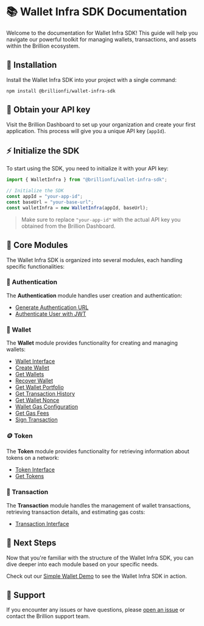 # 📚 Wallet Infra SDK Documentation

Welcome to the documentation for Wallet Infra SDK! This guide will help you navigate our powerful toolkit for managing wallets, transactions, and assets within the Brillion ecosystem.

## 🚀 Installation

Install the Wallet Infra SDK into your project with a single command:

```shell
npm install @brillionfi/wallet-infra-sdk
```

## 🔑 Obtain your API key

Visit the Brillion Dashboard to set up your organization and create your first application. This process will give you a unique API key (`appId`).

## ⚡ Initialize the SDK

To start using the SDK, you need to initialize it with your API key:

```ts
import { WalletInfra } from "@brillionfi/wallet-infra-sdk";

// Initialize the SDK
const appId = "your-app-id";
const baseUrl = "your-base-url";
const walletInfra = new WalletInfra(appId, baseUrl);
```

> Make sure to replace `"your-app-id"` with the actual API key you obtained from the Brillion Dashboard.

## 🧩 Core Modules

The Wallet Infra SDK is organized into several modules, each handling specific functionalities:

### 🔐 Authentication

The **Authentication** module handles user creation and authentication:

- [Generate Authentication URL](authentication/authenticate.md#1-generate-authentication-url)
- [Authenticate User with JWT](authentication/authenticate.md#3-authenticate-user-with-jwt)

### 👛 Wallet

The **Wallet** module provides functionality for creating and managing wallets:

- [Wallet Interface](wallet/wallet-interface.md)
- [Create Wallet](wallet/create-wallet.md)
- [Get Wallets](wallet/get-wallets.md)
- [Recover Wallet](wallet/recover-wallet.md)
- [Get Wallet Portfolio](wallet/get-wallet-portfolio.md)
- [Get Transaction History](wallet/get-transaction-history.md)
- [Get Wallet Nonce](wallet/get-wallet-nonce.md)
- [Wallet Gas Configuration](wallet/gas-configuration.md)
- [Get Gas Fees](wallet/get-gas-fees.md)
- [Sign Transaction](wallet/sign-transaction.md)

### 🪙 Token

The **Token** module provides functionality for retrieving information about tokens on a network:

- [Token Interface](token/token-interface.md)
- [Get Tokens](token/get-tokens.md)

### 📜 Transaction

The **Transaction** module handles the management of wallet transactions, retrieving transaction details, and estimating gas costs:

- [Transaction Interface](transaction/transaction-interface.md)

## 👣 Next Steps

Now that you're familiar with the structure of the Wallet Infra SDK, you can dive deeper into each module based on your specific needs.

Check out our [Simple Wallet Demo](https://github.com/Brillionfi/simple-wallet-demo) to see the Wallet Infra SDK in action.

## 💬 Support

If you encounter any issues or have questions, please [open an issue](https://github.com/Brillionfi/wallet-infra-sdk/issues) or contact the Brillion support team.
